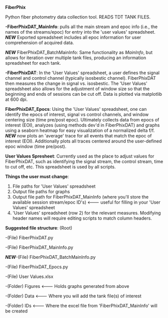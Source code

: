 **FiberPhix**


Python fiber photometry data collection tool. READS TDT TANK FILES. 



**-FiberPhixDAT_MainInfo**: pulls all the main stream and epoc info (i.e., the names of the streams/epoc) for entry into the 'user values' spreadsheet. ***NEW*** Exported spreadsheet includes all epoc information for user comprehension of acquired data.


***NEW*** FiberPhixDAT_BatchMainInfo: Same functionality as _MainInfo_, but allows for iteration over multiple tank files, producing an information spreadsheet for each tank. 


**-FiberPhixDAT**: In the 'User Values' spreadsheet, a user defines the signal channel and control channel (typically isosbestic channel). FiberPhixDAT then measures
the change in signal vs. isosbestic. The 'User Values' spreadsheet also allows for the adjustment of window size so that the beginning and ends of sessions can be cut off.
Data is plotted via matplotlib at 600 dpi.


**FiberPhixDAT_Epocs**: Using the 'User Values' spreadsheet, one can identify the epocs of interest, signal vs control channels, and window centering size (time pre/post epoc). Ultimately collects data from epocs of interest (EOI), analyzes (using methods dev'd in FiberPhixDAT) and graphs using a seaborn heatmap for easy visualization of a normalized
delta f/f. ***NEW*** now plots an 'average' trace for all events that match the epoc of interest (EOI). Additionally plots all traces centered around the user-defined epoc window (time pre/post).


**User Values Spresheet**: Currently used as the place to adjust values for FiberPhixDAT, such as identifying the signal stream, the control stream, time to cut off, etc. This spreadsheet
is used by all scripts.


**Things the user must change**:
1) File paths for 'User Values' spreadsheet
2) Output file paths for graphs
3) Output file path for FiberPhixDAT_MainInfo (where you'll store the available session stream/epoc ID's) <--- useful for filling in your 'User Values' spreadsheet
4) 'User Values' spreadsheet (row 2) for the relevant measures. Modifying header names will require editing scripts to match column headers.



**Suggested file structure**:
(Root)

-(File) FiberPhixDAT.py

-(File) FiberPhixDAT_MainInfo.py

***NEW***-(File) FiberPhixDAT_BatchMainInfo.py

-(File) FiberPhixDAT_Epocs.py

-(File) User Values.xlsx

-(Folder) Figures <--- Holds graphs generated from above

-(Folder) Data <--- Where you will add the tank file(s) of interest

-(Folder) IDs <--- Where the excel file from 'FiberPhixDAT_MainInfo' will be created
